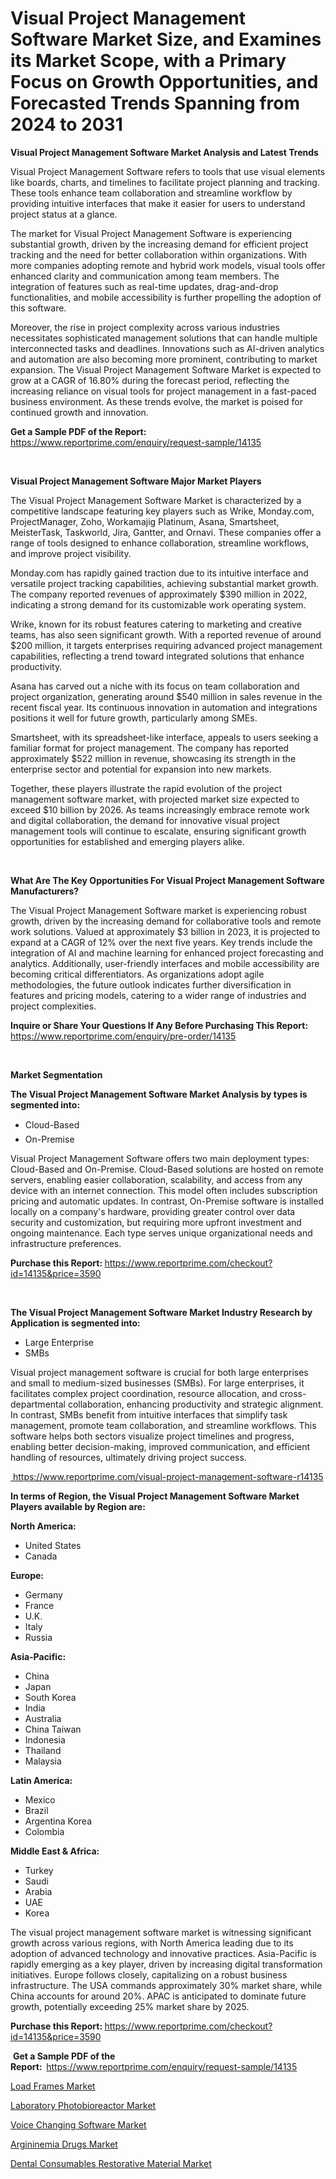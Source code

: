 <p><h1>Visual Project Management Software Market Size, and Examines its Market Scope, with a Primary Focus on Growth Opportunities, and Forecasted Trends Spanning from 2024 to 2031</h1></p><p><strong>Visual Project Management Software Market Analysis and Latest Trends</strong></p>
<p><p>Visual Project Management Software refers to tools that use visual elements like boards, charts, and timelines to facilitate project planning and tracking. These tools enhance team collaboration and streamline workflow by providing intuitive interfaces that make it easier for users to understand project status at a glance.</p><p>The market for Visual Project Management Software is experiencing substantial growth, driven by the increasing demand for efficient project tracking and the need for better collaboration within organizations. With more companies adopting remote and hybrid work models, visual tools offer enhanced clarity and communication among team members. The integration of features such as real-time updates, drag-and-drop functionalities, and mobile accessibility is further propelling the adoption of this software.</p><p>Moreover, the rise in project complexity across various industries necessitates sophisticated management solutions that can handle multiple interconnected tasks and deadlines. Innovations such as AI-driven analytics and automation are also becoming more prominent, contributing to market expansion. The Visual Project Management Software Market is expected to grow at a CAGR of 16.80% during the forecast period, reflecting the increasing reliance on visual tools for project management in a fast-paced business environment. As these trends evolve, the market is poised for continued growth and innovation.</p></p>
<p><strong>Get a Sample PDF of the Report:&nbsp;</strong> <a href="https://www.reportprime.com/enquiry/request-sample/14135?utm_campaign=1091&utm_medium=2&utm_source=Github&utm_content=ia&utm_term=29112024&utm_id=visual-project-management-software">https://www.reportprime.com/enquiry/request-sample/14135</a></p>
<p>&nbsp;</p>
<p><strong>Visual Project Management Software Major Market Players</strong></p>
<p><p>The Visual Project Management Software Market is characterized by a competitive landscape featuring key players such as Wrike, Monday.com, ProjectManager, Zoho, Workamajig Platinum, Asana, Smartsheet, MeisterTask, Taskworld, Jira, Gantter, and Ornavi. These companies offer a range of tools designed to enhance collaboration, streamline workflows, and improve project visibility.</p><p>Monday.com has rapidly gained traction due to its intuitive interface and versatile project tracking capabilities, achieving substantial market growth. The company reported revenues of approximately $390 million in 2022, indicating a strong demand for its customizable work operating system.</p><p>Wrike, known for its robust features catering to marketing and creative teams, has also seen significant growth. With a reported revenue of around $200 million, it targets enterprises requiring advanced project management capabilities, reflecting a trend toward integrated solutions that enhance productivity.</p><p>Asana has carved out a niche with its focus on team collaboration and project organization, generating around $540 million in sales revenue in the recent fiscal year. Its continuous innovation in automation and integrations positions it well for future growth, particularly among SMEs.</p><p>Smartsheet, with its spreadsheet-like interface, appeals to users seeking a familiar format for project management. The company has reported approximately $522 million in revenue, showcasing its strength in the enterprise sector and potential for expansion into new markets.</p><p>Together, these players illustrate the rapid evolution of the project management software market, with projected market size expected to exceed $10 billion by 2026. As teams increasingly embrace remote work and digital collaboration, the demand for innovative visual project management tools will continue to escalate, ensuring significant growth opportunities for established and emerging players alike.</p></p>
<p>&nbsp;</p>
<p><strong>What Are The Key Opportunities For Visual Project Management Software Manufacturers?</strong></p>
<p><p>The Visual Project Management Software market is experiencing robust growth, driven by the increasing demand for collaborative tools and remote work solutions. Valued at approximately $3 billion in 2023, it is projected to expand at a CAGR of 12% over the next five years. Key trends include the integration of AI and machine learning for enhanced project forecasting and analytics. Additionally, user-friendly interfaces and mobile accessibility are becoming critical differentiators. As organizations adopt agile methodologies, the future outlook indicates further diversification in features and pricing models, catering to a wider range of industries and project complexities.</p></p>
<p><strong>Inquire or Share Your Questions If Any Before Purchasing This Report:</strong> <a href="https://www.reportprime.com/enquiry/pre-order/14135?utm_campaign=1091&utm_medium=2&utm_source=Github&utm_content=ia&utm_term=29112024&utm_id=visual-project-management-software">https://www.reportprime.com/enquiry/pre-order/14135</a></p>
<p>&nbsp;</p>
<p><strong>Market Segmentation</strong></p>
<p><strong>The Visual Project Management Software Market Analysis by types is segmented into:</strong></p>
<p><ul><li>Cloud-Based</li><li>On-Premise</li></ul></p>
<p><p>Visual Project Management Software offers two main deployment types: Cloud-Based and On-Premise. Cloud-Based solutions are hosted on remote servers, enabling easier collaboration, scalability, and access from any device with an internet connection. This model often includes subscription pricing and automatic updates. In contrast, On-Premise software is installed locally on a company's hardware, providing greater control over data security and customization, but requiring more upfront investment and ongoing maintenance. Each type serves unique organizational needs and infrastructure preferences.</p></p>
<p><strong>Purchase this Report:&nbsp;</strong><a href="https://www.reportprime.com/checkout?id=14135&price=3590&utm_campaign=1091&utm_medium=2&utm_source=Github&utm_content=ia&utm_term=29112024&utm_id=visual-project-management-software">https://www.reportprime.com/checkout?id=14135&price=3590</a></p>
<p>&nbsp;</p>
<p><strong>The Visual Project Management Software Market Industry Research by Application is segmented into:</strong></p>
<p><ul><li>Large Enterprise</li><li>SMBs</li></ul></p>
<p><p>Visual project management software is crucial for both large enterprises and small to medium-sized businesses (SMBs). For large enterprises, it facilitates complex project coordination, resource allocation, and cross-departmental collaboration, enhancing productivity and strategic alignment. In contrast, SMBs benefit from intuitive interfaces that simplify task management, promote team collaboration, and streamline workflows. This software helps both sectors visualize project timelines and progress, enabling better decision-making, improved communication, and efficient handling of resources, ultimately driving project success.</p></p>
<p><a href="https://www.reportprime.com/visual-project-management-software-r14135?utm_campaign=1091&utm_medium=2&utm_source=Github&utm_content=ia&utm_term=29112024&utm_id=visual-project-management-software">&nbsp;https://www.reportprime.com/visual-project-management-software-r14135</a></p>
<p><strong>In terms of Region, the Visual Project Management Software Market Players available by Region are:</strong></p>
<p>
    <p> <strong> North America: </strong>
        <ul>
            <li>United States</li>
            <li>Canada</li>
        </ul>
        </p> 
    <p> <strong> Europe: </strong>
        <ul>
            <li>Germany</li>
            <li>France</li>
            <li>U.K.</li>
            <li>Italy</li>
            <li>Russia</li>
        </ul>
        </p> 
    <p> <strong> Asia-Pacific: </strong>
        <ul>
            <li>China</li>
            <li>Japan</li>
            <li>South Korea</li>
            <li>India</li>
            <li>Australia</li>
            <li>China Taiwan</li>
            <li>Indonesia</li>
            <li>Thailand</li>
            <li>Malaysia</li>
        </ul>
        </p> 
    <p> <strong> Latin America: </strong>
        <ul>
            <li>Mexico</li>
            <li>Brazil</li>
            <li>Argentina Korea</li>
            <li>Colombia</li>
        </ul>
        </p> 
    <p> <strong> Middle East & Africa: </strong>
        <ul>
            <li>Turkey</li>
            <li>Saudi</li>
            <li>Arabia</li>
            <li>UAE</li>
            <li>Korea</li>
        </ul>
    </p>
    </p>
<p><p>The visual project management software market is witnessing significant growth across various regions, with North America leading due to its adoption of advanced technology and innovative practices. Asia-Pacific is rapidly emerging as a key player, driven by increasing digital transformation initiatives. Europe follows closely, capitalizing on a robust business infrastructure. The USA commands approximately 30% market share, while China accounts for around 20%. APAC is anticipated to dominate future growth, potentially exceeding 25% market share by 2025.</p></p>
<p><strong>Purchase this Report: </strong><a href="https://www.reportprime.com/checkout?id=14135&price=3590&utm_campaign=1091&utm_medium=2&utm_source=Github&utm_content=ia&utm_term=29112024&utm_id=visual-project-management-software">https://www.reportprime.com/checkout?id=14135&price=3590</a></p>
<p>&nbsp;<strong>Get a Sample PDF of the Report:&nbsp;&nbsp;</strong><a href="https://www.reportprime.com/enquiry/request-sample/14135?utm_campaign=1091&utm_medium=2&utm_source=Github&utm_content=ia&utm_term=29112024&utm_id=visual-project-management-software">https://www.reportprime.com/enquiry/request-sample/14135</a></p>
<p><strong></strong></p>
<p><p><a href="https://www.linkedin.com/pulse/complete-analysis-load-frames-market-size-segments-59-forecast-v5uye?utm_campaign=1091&utm_medium=2&utm_source=Github&utm_content=ia&utm_term=29112024&utm_id=visual-project-management-software">Load Frames Market</a></p><p><a href="https://www.linkedin.com/pulse/global-laboratory-photobioreactor-marketacomprehensive-analysis-tri5e?utm_campaign=1091&utm_medium=2&utm_source=Github&utm_content=ia&utm_term=29112024&utm_id=visual-project-management-software">Laboratory Photobioreactor Market</a></p><p><a href="https://github.com/MariaWashington76/Market-Research-Report-List-1/blob/main/voice-changing-software-market.md?utm_campaign=1091&utm_medium=2&utm_source=Github&utm_content=ia&utm_term=29112024&utm_id=visual-project-management-software">Voice Changing Software Market</a></p><p><a href="https://issuu.com/reportprime-2/docs/argininemia-drugs-market-size-2030.pptx?utm_campaign=1091&utm_medium=2&utm_source=Github&utm_content=ia&utm_term=29112024&utm_id=visual-project-management-software">Argininemia Drugs Market</a></p><p><a href="https://issuu.com/reportprime-2/docs/dental-consumables-restorative-material-market-siz?utm_campaign=1091&utm_medium=2&utm_source=Github&utm_content=ia&utm_term=29112024&utm_id=visual-project-management-software">Dental Consumables Restorative Material Market</a></p></p>